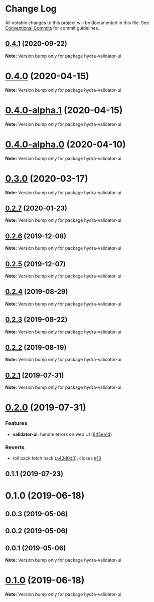# Change Log

All notable changes to this project will be documented in this file.
See [Conventional Commits](https://conventionalcommits.org) for commit guidelines.

## [0.4.1](https://github.com/hypermedia-app/hydra-validator/compare/hydra-validator-ui@0.4.0...hydra-validator-ui@0.4.1) (2020-09-22)

**Note:** Version bump only for package hydra-validator-ui





# [0.4.0](https://github.com/hypermedia-app/hydra-validator/compare/hydra-validator-ui@0.4.0-alpha.1...hydra-validator-ui@0.4.0) (2020-04-15)

**Note:** Version bump only for package hydra-validator-ui





# [0.4.0-alpha.1](https://github.com/hypermedia-app/hydra-validator/compare/hydra-validator-ui@0.4.0-alpha.0...hydra-validator-ui@0.4.0-alpha.1) (2020-04-15)

**Note:** Version bump only for package hydra-validator-ui





# [0.4.0-alpha.0](https://github.com/hypermedia-app/hydra-validator/compare/hydra-validator-ui@0.3.0...hydra-validator-ui@0.4.0-alpha.0) (2020-04-10)

**Note:** Version bump only for package hydra-validator-ui





# [0.3.0](https://github.com/hypermedia-app/hydra-validator/compare/hydra-validator-ui@0.2.7...hydra-validator-ui@0.3.0) (2020-03-17)

**Note:** Version bump only for package hydra-validator-ui





## [0.2.7](https://github.com/hypermedia-app/hydra-validator/compare/hydra-validator-ui@0.2.6...hydra-validator-ui@0.2.7) (2020-01-23)

**Note:** Version bump only for package hydra-validator-ui





## [0.2.6](https://github.com/hypermedia-app/hydra-validator/compare/hydra-validator-ui@0.2.5...hydra-validator-ui@0.2.6) (2019-12-08)

**Note:** Version bump only for package hydra-validator-ui





## [0.2.5](https://github.com/hypermedia-app/hydra-validator/compare/hydra-validator-ui@0.2.4...hydra-validator-ui@0.2.5) (2019-12-07)

**Note:** Version bump only for package hydra-validator-ui





## [0.2.4](https://github.com/hypermedia-app/hydra-validator/compare/hydra-validator-ui@0.2.3...hydra-validator-ui@0.2.4) (2019-08-29)

**Note:** Version bump only for package hydra-validator-ui





## [0.2.3](https://github.com/hypermedia-app/hydra-validator/compare/hydra-validator-ui@0.2.2...hydra-validator-ui@0.2.3) (2019-08-22)

**Note:** Version bump only for package hydra-validator-ui





## [0.2.2](https://github.com/hypermedia-app/hydra-validator/compare/hydra-validator-ui@0.2.1...hydra-validator-ui@0.2.2) (2019-08-19)

**Note:** Version bump only for package hydra-validator-ui





## [0.2.1](https://github.com/hypermedia-app/hydra-validator/compare/hydra-validator-ui@0.2.0...hydra-validator-ui@0.2.1) (2019-07-31)

**Note:** Version bump only for package hydra-validator-ui





# [0.2.0](https://github.com/hypermedia-app/hydra-validator/compare/hydra-validator-ui@0.1.1...hydra-validator-ui@0.2.0) (2019-07-31)


### Features

* **validator-ui:** handle errors on web UI ([645ea1d](https://github.com/hypermedia-app/hydra-validator/commit/645ea1d))


### Reverts

* roll back fetch hack ([a43d0d0](https://github.com/hypermedia-app/hydra-validator/commit/a43d0d0)), closes [#16](https://github.com/hypermedia-app/hydra-validator/issues/16)





## 0.1.1 (2019-07-23)



# 0.1.0 (2019-06-18)



## 0.0.3 (2019-05-06)



## 0.0.2 (2019-05-06)



## 0.0.1 (2019-05-06)

**Note:** Version bump only for package hydra-validator-ui





# [0.1.0](https://github.com/hypermedia-app/hydra-validator/compare/v0.0.3...v0.1.0) (2019-06-18)

**Note:** Version bump only for package hydra-validator-ui
